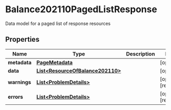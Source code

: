 

# Balance202110PagedListResponse

Data model for a paged list of response resources

## Properties

| Name | Type | Description | Notes |
|------------ | ------------- | ------------- | -------------|
|**metadata** | [**PageMetadata**](PageMetadata.md) |  |  [optional] |
|**data** | [**List&lt;ResourceOfBalance202110&gt;**](ResourceOfBalance202110.md) |  |  [optional] |
|**warnings** | [**List&lt;ProblemDetails&gt;**](ProblemDetails.md) |  |  [optional] [readonly] |
|**errors** | [**List&lt;ProblemDetails&gt;**](ProblemDetails.md) |  |  [optional] [readonly] |



